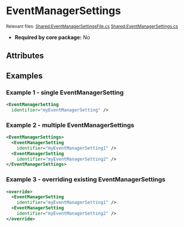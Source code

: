 # EventManagerSettings

<sup>Relevant files: [Shared:EventManagerSettingsFile.cs](https://github.com/Regalis11/Barotrauma/blob/master/Barotrauma/BarotraumaShared/SharedSource/ContentManagement/ContentFile/EventManagerSettingsFile.cs) [Shared:EventManagerSettings.cs](https://github.com/Regalis11/Barotrauma/blob/master/Barotrauma/BarotraumaShared/SharedSource/Events/EventManagerSettings.cs)</sup>
- **Required by core package:** No

## Attributes


## Examples

### Example 1 - single EventManagerSetting

```xml
<EventManagerSetting
  identifier="myEventManagerSetting" />
```

### Example 2 - multiple EventManagerSettings

```xml
<EventManagerSettings>
  <EventManagerSetting
    identifier="myEventManagerSetting1" />
  <EventManagerSetting
    identifier="myEventManagerSetting2" />
</EventManagerSettings>
```

### Example 3 - overriding existing EventManagerSettings

```xml
<override>
  <EventManagerSetting
    identifier="myEventManagerSetting1" />
  <EventManagerSetting
    identifier="myEventManagerSetting2" />
</override>
```

